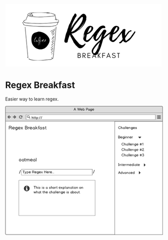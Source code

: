 <img src="regex.png">

# Regex Breakfast

Easier way to learn regex.

<img src="regex-breakfast.png">
